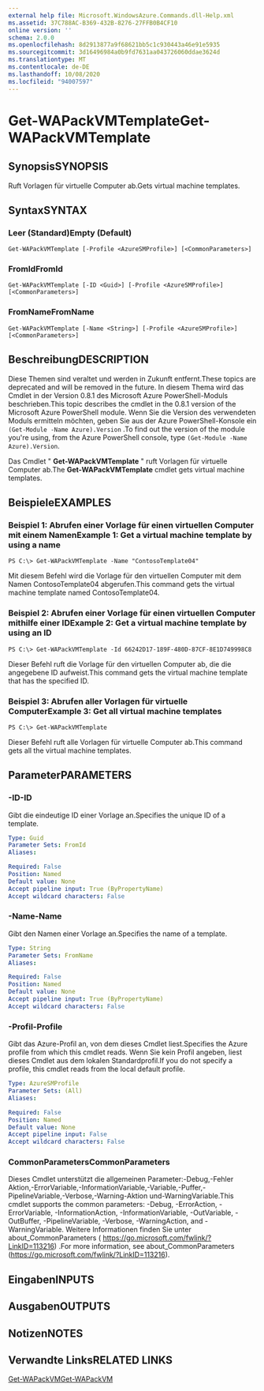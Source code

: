 ```yaml
---
external help file: Microsoft.WindowsAzure.Commands.dll-Help.xml
ms.assetid: 37C788AC-B369-432B-8276-27FFB0B4CF10
online version: ''
schema: 2.0.0
ms.openlocfilehash: 8d2913877a9f68621bb5c1c930443a46e91e5935
ms.sourcegitcommit: 3d16496984a0b9fd7631aa043726060ddae3624d
ms.translationtype: MT
ms.contentlocale: de-DE
ms.lasthandoff: 10/08/2020
ms.locfileid: "94007597"
---
```

# <span data-ttu-id="c6e2d-101">Get-WAPackVMTemplate</span><span class="sxs-lookup"><span data-stu-id="c6e2d-101">Get-WAPackVMTemplate</span></span>

## <span data-ttu-id="c6e2d-102">Synopsis</span><span class="sxs-lookup"><span data-stu-id="c6e2d-102">SYNOPSIS</span></span>
<span data-ttu-id="c6e2d-103">Ruft Vorlagen für virtuelle Computer ab.</span><span class="sxs-lookup"><span data-stu-id="c6e2d-103">Gets virtual machine templates.</span></span>

## <span data-ttu-id="c6e2d-104">Syntax</span><span class="sxs-lookup"><span data-stu-id="c6e2d-104">SYNTAX</span></span>

### <span data-ttu-id="c6e2d-105">Leer (Standard)</span><span class="sxs-lookup"><span data-stu-id="c6e2d-105">Empty (Default)</span></span>
```
Get-WAPackVMTemplate [-Profile <AzureSMProfile>] [<CommonParameters>]
```

### <span data-ttu-id="c6e2d-106">FromId</span><span class="sxs-lookup"><span data-stu-id="c6e2d-106">FromId</span></span>
```
Get-WAPackVMTemplate [-ID <Guid>] [-Profile <AzureSMProfile>] [<CommonParameters>]
```

### <span data-ttu-id="c6e2d-107">FromName</span><span class="sxs-lookup"><span data-stu-id="c6e2d-107">FromName</span></span>
```
Get-WAPackVMTemplate [-Name <String>] [-Profile <AzureSMProfile>] [<CommonParameters>]
```

## <span data-ttu-id="c6e2d-108">Beschreibung</span><span class="sxs-lookup"><span data-stu-id="c6e2d-108">DESCRIPTION</span></span>
<span data-ttu-id="c6e2d-109">Diese Themen sind veraltet und werden in Zukunft entfernt.</span><span class="sxs-lookup"><span data-stu-id="c6e2d-109">These topics are deprecated and will be removed in the future.</span></span>
<span data-ttu-id="c6e2d-110">In diesem Thema wird das Cmdlet in der Version 0.8.1 des Microsoft Azure PowerShell-Moduls beschrieben.</span><span class="sxs-lookup"><span data-stu-id="c6e2d-110">This topic describes the cmdlet in the 0.8.1 version of the Microsoft Azure PowerShell module.</span></span>
<span data-ttu-id="c6e2d-111">Wenn Sie die Version des verwendeten Moduls ermitteln möchten, geben Sie aus der Azure PowerShell-Konsole ein `(Get-Module -Name Azure).Version` .</span><span class="sxs-lookup"><span data-stu-id="c6e2d-111">To find out the version of the module you're using, from the Azure PowerShell console, type `(Get-Module -Name Azure).Version`.</span></span>

<span data-ttu-id="c6e2d-112">Das Cmdlet " **Get-WAPackVMTemplate** " ruft Vorlagen für virtuelle Computer ab.</span><span class="sxs-lookup"><span data-stu-id="c6e2d-112">The **Get-WAPackVMTemplate** cmdlet gets virtual machine templates.</span></span>

## <span data-ttu-id="c6e2d-113">Beispiele</span><span class="sxs-lookup"><span data-stu-id="c6e2d-113">EXAMPLES</span></span>

### <span data-ttu-id="c6e2d-114">Beispiel 1: Abrufen einer Vorlage für einen virtuellen Computer mit einem Namen</span><span class="sxs-lookup"><span data-stu-id="c6e2d-114">Example 1: Get a virtual machine template by using a name</span></span>
```
PS C:\> Get-WAPackVMTemplate -Name "ContosoTemplate04"
```

<span data-ttu-id="c6e2d-115">Mit diesem Befehl wird die Vorlage für den virtuellen Computer mit dem Namen ContosoTemplate04 abgerufen.</span><span class="sxs-lookup"><span data-stu-id="c6e2d-115">This command gets the virtual machine template named ContosoTemplate04.</span></span>

### <span data-ttu-id="c6e2d-116">Beispiel 2: Abrufen einer Vorlage für einen virtuellen Computer mithilfe einer ID</span><span class="sxs-lookup"><span data-stu-id="c6e2d-116">Example 2: Get a virtual machine template by using an ID</span></span>
```
PS C:\> Get-WAPackVMTemplate -Id 66242D17-189F-480D-87CF-8E1D749998C8
```

<span data-ttu-id="c6e2d-117">Dieser Befehl ruft die Vorlage für den virtuellen Computer ab, die die angegebene ID aufweist.</span><span class="sxs-lookup"><span data-stu-id="c6e2d-117">This command gets the virtual machine template that has the specified ID.</span></span>

### <span data-ttu-id="c6e2d-118">Beispiel 3: Abrufen aller Vorlagen für virtuelle Computer</span><span class="sxs-lookup"><span data-stu-id="c6e2d-118">Example 3: Get all virtual machine templates</span></span>
```
PS C:\> Get-WAPackVMTemplate
```

<span data-ttu-id="c6e2d-119">Dieser Befehl ruft alle Vorlagen für virtuelle Computer ab.</span><span class="sxs-lookup"><span data-stu-id="c6e2d-119">This command gets all the virtual machine templates.</span></span>

## <span data-ttu-id="c6e2d-120">Parameter</span><span class="sxs-lookup"><span data-stu-id="c6e2d-120">PARAMETERS</span></span>

### <span data-ttu-id="c6e2d-121">-ID</span><span class="sxs-lookup"><span data-stu-id="c6e2d-121">-ID</span></span>
<span data-ttu-id="c6e2d-122">Gibt die eindeutige ID einer Vorlage an.</span><span class="sxs-lookup"><span data-stu-id="c6e2d-122">Specifies the unique ID of a template.</span></span>

```yaml
Type: Guid
Parameter Sets: FromId
Aliases:

Required: False
Position: Named
Default value: None
Accept pipeline input: True (ByPropertyName)
Accept wildcard characters: False
```

### <span data-ttu-id="c6e2d-123">-Name</span><span class="sxs-lookup"><span data-stu-id="c6e2d-123">-Name</span></span>
<span data-ttu-id="c6e2d-124">Gibt den Namen einer Vorlage an.</span><span class="sxs-lookup"><span data-stu-id="c6e2d-124">Specifies the name of a template.</span></span>

```yaml
Type: String
Parameter Sets: FromName
Aliases:

Required: False
Position: Named
Default value: None
Accept pipeline input: True (ByPropertyName)
Accept wildcard characters: False
```

### <span data-ttu-id="c6e2d-125">-Profil</span><span class="sxs-lookup"><span data-stu-id="c6e2d-125">-Profile</span></span>
<span data-ttu-id="c6e2d-126">Gibt das Azure-Profil an, von dem dieses Cmdlet liest.</span><span class="sxs-lookup"><span data-stu-id="c6e2d-126">Specifies the Azure profile from which this cmdlet reads.</span></span>
<span data-ttu-id="c6e2d-127">Wenn Sie kein Profil angeben, liest dieses Cmdlet aus dem lokalen Standardprofil.</span><span class="sxs-lookup"><span data-stu-id="c6e2d-127">If you do not specify a profile, this cmdlet reads from the local default profile.</span></span>

```yaml
Type: AzureSMProfile
Parameter Sets: (All)
Aliases:

Required: False
Position: Named
Default value: None
Accept pipeline input: False
Accept wildcard characters: False
```

### <span data-ttu-id="c6e2d-128">CommonParameters</span><span class="sxs-lookup"><span data-stu-id="c6e2d-128">CommonParameters</span></span>
<span data-ttu-id="c6e2d-129">Dieses Cmdlet unterstützt die allgemeinen Parameter:-Debug,-Fehler Aktion,-ErrorVariable,-InformationVariable,-Variable,-Puffer,-PipelineVariable,-Verbose,-Warning-Aktion und-WarningVariable.</span><span class="sxs-lookup"><span data-stu-id="c6e2d-129">This cmdlet supports the common parameters: -Debug, -ErrorAction, -ErrorVariable, -InformationAction, -InformationVariable, -OutVariable, -OutBuffer, -PipelineVariable, -Verbose, -WarningAction, and -WarningVariable.</span></span> <span data-ttu-id="c6e2d-130">Weitere Informationen finden Sie unter about_CommonParameters ( https://go.microsoft.com/fwlink/?LinkID=113216) .</span><span class="sxs-lookup"><span data-stu-id="c6e2d-130">For more information, see about_CommonParameters (https://go.microsoft.com/fwlink/?LinkID=113216).</span></span>

## <span data-ttu-id="c6e2d-131">Eingaben</span><span class="sxs-lookup"><span data-stu-id="c6e2d-131">INPUTS</span></span>

## <span data-ttu-id="c6e2d-132">Ausgaben</span><span class="sxs-lookup"><span data-stu-id="c6e2d-132">OUTPUTS</span></span>

## <span data-ttu-id="c6e2d-133">Notizen</span><span class="sxs-lookup"><span data-stu-id="c6e2d-133">NOTES</span></span>

## <span data-ttu-id="c6e2d-134">Verwandte Links</span><span class="sxs-lookup"><span data-stu-id="c6e2d-134">RELATED LINKS</span></span>

[<span data-ttu-id="c6e2d-135">Get-WAPackVM</span><span class="sxs-lookup"><span data-stu-id="c6e2d-135">Get-WAPackVM</span></span>](./Get-WAPackVM.md)



